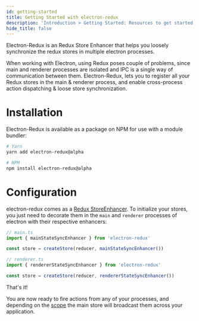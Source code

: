 ```yaml
---
id: getting-started
title: Getting Started with electron-redux
description: 'Introduction > Getting Started: Resources to get started with electron-redux'
hide_title: false
---
```


Electron-Redux is an Redux Store Enhancer that helps you loosely synchronize the redux stores in multiple electron processes.

When working with Electron, using Redux poses couple of problems, since main and renderer processes are isolated and IPC is a single way of communication between them. Electron-Redux, lets you to register all your Redux stores in the main & renderer process, and enable cross-process action dispatching & loose store synchronization.

# Installation

Electron-Redux is available as a package on NPM for use with a module bundler:

```sh
# Yarn
yarn add electron-redux@alpha

# NPM
npm install electron-redux@alpha
```

# Configuration

electron-redux comes as a [Redux StoreEnhancer](https://redux.js.org/understanding/thinking-in-redux/glossary#store-enhancer). To initialize your stores, you just need to decorate them in the `main` and `renderer` processes of electron with their respective enhancers:

```ts
// main.ts
import { mainStateSyncEnhancer } from 'electron-redux'

const store = createStore(reducer, mainStateSyncEnhancer())
```

```ts
// renderer.ts
import { rendererStateSyncEnhancer } from 'electron-redux'

const store = createStore(reducer, rendererStateSyncEnhancer())
```

That's it!

You are now ready to fire actions from any of your processes, and depending on the [scope](/introduction/core-concepts#Scoped-actions) the main store will broadcast them across your application.
